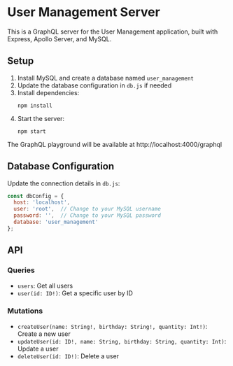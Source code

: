 
# User Management Server

This is a GraphQL server for the User Management application, built with Express, Apollo Server, and MySQL.

## Setup

1. Install MySQL and create a database named `user_management`
2. Update the database configuration in `db.js` if needed
3. Install dependencies:
   ```
   npm install
   ```
4. Start the server:
   ```
   npm start
   ```

The GraphQL playground will be available at http://localhost:4000/graphql

## Database Configuration

Update the connection details in `db.js`:

```javascript
const dbConfig = {
  host: 'localhost',
  user: 'root',  // Change to your MySQL username
  password: '',  // Change to your MySQL password
  database: 'user_management'
};
```

## API

### Queries

- `users`: Get all users
- `user(id: ID!)`: Get a specific user by ID

### Mutations

- `createUser(name: String!, birthday: String!, quantity: Int!)`: Create a new user
- `updateUser(id: ID!, name: String, birthday: String, quantity: Int)`: Update a user
- `deleteUser(id: ID!)`: Delete a user
